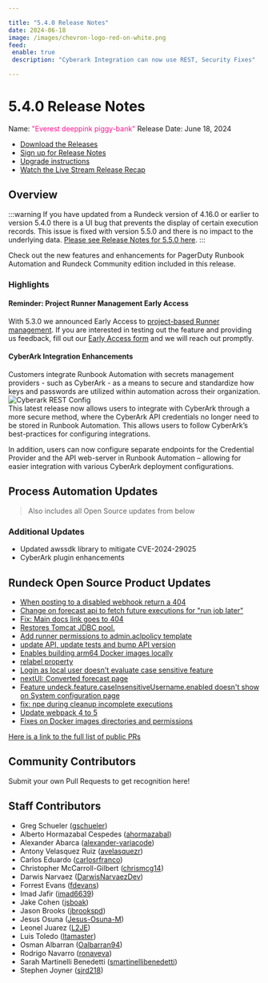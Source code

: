 ```yaml
---

title: "5.4.0 Release Notes"
date: 2024-06-18
image: /images/chevron-logo-red-on-white.png
feed:
 enable: true
 description: "Cyberark Integration can now use REST, Security Fixes"

---
```


# 5.4.0 Release Notes

Name: <span style="color: deeppink"><span class="glyphicon glyphicon-piggy-bank"></span> "Everest deeppink piggy-bank"</span>
Release Date: June 18, 2024

- [Download the Releases](https://download.rundeck.com/)
- [Sign up for Release Notes](https://www.rundeck.com/release-notes-signup)
- [Upgrade instructions](/upgrading/)
- [Watch the Live Stream Release Recap](https://www.youtube.com/live/VqAAjBK0I5E?si=25hA6mmqyRSXh1yP)

<VidStack src="youtube/VqAAjBK0I5E"/>

## Overview

:::warning
If you have updated from a Rundeck version of 4.16.0 or earlier to version 5.4.0 there is a UI bug that prevents the display of certain execution records.  This issue is fixed with version 5.5.0 and there is no impact to the underlying data.  [Please see Release Notes for 5.5.0 here](version-5.5.0.md).
:::

Check out the new features and enhancements for PagerDuty Runbook Automation and Rundeck Community edition included in this release.

### Highlights

#### Reminder: Project Runner Management Early Access

With 5.3.0 we announced Early Access to [project-based Runner management](/history/5_x/version-5.3.0.md#project-runner-management-early-access). If you are interested in testing out the feature and providing us feedback, fill out our [Early Access form](https://www.pagerduty.com/early-access/) and we will reach out promptly.

#### CyberArk Integration Enhancements

Customers integrate Runbook Automation with secrets management providers - such as CyberArk - as a means to secure and standardize how keys and passwords are utilized within automation across their organization.  
![Cyberark REST Config](/assets/img/relnotes-540-cyberark.png)<br>
This latest release now allows users to integrate with CyberArk through a more secure method, where the CyberArk API credentials no longer need to be stored in Runbook Automation.  This allows users to follow CyberArk’s best-practices for configuring integrations.  

In addition, users can now configure separate endpoints for the Credential Provider and the API web-server in Runbook Automation – allowing for easier integration with various CyberArk deployment configurations.

## Process Automation Updates

> Also includes all Open Source updates from below

### Additional Updates


* Updated awssdk library to mitigate CVE-2024-29025
* CyberArk plugin enhancements 


## Rundeck Open Source Product Updates

* [When posting to a disabled webhook return a 404](https://github.com/rundeck/rundeck/pull/9179)
* [Change on forecast api to fetch future executions for &quot;run job later&quot;](https://github.com/rundeck/rundeck/pull/9169)
* [Fix: Main docs link goes to 404](https://github.com/rundeck/rundeck/pull/9167)
* [Restores Tomcat JDBC pool.](https://github.com/rundeck/rundeck/pull/9162)
* [Add runner permissions to admin.aclpolicy template](https://github.com/rundeck/rundeck/pull/9149)
* [update API, update tests and bump API version](https://github.com/rundeck/rundeck/pull/9143)
* [Enables building arm64 Docker images locally](https://github.com/rundeck/rundeck/pull/9141)
* [relabel property](https://github.com/rundeck/rundeck/pull/9136)
* [Login as local user doesn&#39;t evaluate case sensitive feature](https://github.com/rundeck/rundeck/pull/9123)
* [nextUI: Converted forecast page](https://github.com/rundeck/rundeck/pull/9121)
* [Feature undeck.feature.caseInsensitiveUsername.enabled doesn&#39;t show on System configuration page](https://github.com/rundeck/rundeck/pull/9120)
* [fix: npe during cleanup incomplete executions](https://github.com/rundeck/rundeck/pull/9114)
* [Update webpack 4 to 5](https://github.com/rundeck/rundeck/pull/8968)
* [Fixes on Docker images directories and permissions](https://github.com/rundeck/rundeck/pull/8841)


[Here is a link to the full list of public PRs](https://github.com/rundeck/rundeck/pulls?q=is%3Apr+milestone%3A5.4.0+is%3Aclosed)

## Community Contributors

Submit your own Pull Requests to get recognition here!


## Staff Contributors

* Greg Schueler ([gschueler](https://github.com/gschueler))
* Alberto Hormazabal Cespedes ([ahormazabal](https://github.com/ahormazabal))
* Alexander Abarca ([alexander-variacode](https://github.com/alexander-variacode))
* Antony Velasquez Ruiz ([avelasquezr](https://github.com/avelasquezr))
* Carlos Eduardo ([carlosrfranco](https://github.com/carlosrfranco))
* Christopher McCarroll-Gilbert ([chrismcg14](https://github.com/chrismcg14))
* Darwis Narvaez ([DarwisNarvaezDev](https://github.com/DarwisNarvaezDev))
* Forrest Evans ([fdevans](https://github.com/fdevans))
* Imad Jafir ([imad6639](https://github.com/imad6639))
* Jake Cohen ([jsboak](https://github.com/jsboak))
* Jason Brooks ([jbrookspd](https://github.com/jbrookspd))
* Jesus Osuna ([Jesus-Osuna-M](https://github.com/Jesus-Osuna-M))
* Leonel Juarez ([L2JE](https://github.com/L2JE))
* Luis Toledo ([ltamaster](https://github.com/ltamaster))
* Osman Albarran ([Oalbarran94](https://github.com/Oalbarran94))
* Rodrigo Navarro ([ronaveva](https://github.com/ronaveva))
* Sarah Martinelli Benedetti ([smartinellibenedetti](https://github.com/smartinellibenedetti))
* Stephen Joyner ([sjrd218](https://github.com/sjrd218))
